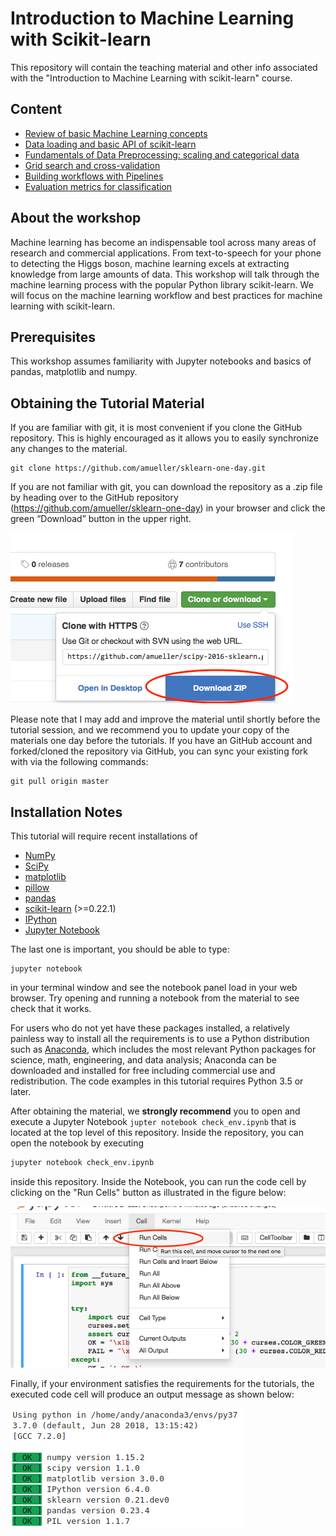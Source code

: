 Introduction to Machine Learning with Scikit-learn
========================================================


This repository will contain the teaching material and other info associated
with the "Introduction to Machine Learning with scikit-learn" course.

Content
-------
- [Review of basic Machine Learning concepts](https://amueller.github.io/sklearn-one-day/slides/01-introduction.html)
- [Data loading and basic API of scikit-learn](https://amueller.github.io/sklearn-one-day/slides/02-supervised-learning.html)
- [Fundamentals of Data Preprocessing: scaling and categorical data](https://amueller.github.io/sklearn-one-day/slides/03-preprocessing.html)
- [Grid search and cross-validation](https://amueller.github.io/sklearn-one-day/slides/04-cross-validation-grid-search.html)
- [Building workflows with Pipelines](https://amueller.github.io/sklearn-one-day/slides/05-pipelines.html)
- [Evaluation metrics for classification](https://amueller.github.io/sklearn-one-day/slides/06-model-evaluation.html)

About the workshop
------------------
Machine learning has become an indispensable tool across many areas of research
and commercial applications. From text-to-speech for your phone to detecting
the Higgs boson, machine learning excels at extracting knowledge from large
amounts of data. This workshop will talk through the machine learning process
with the popular Python library scikit-learn.
We will focus on the machine learning workflow and best practices for machine learning with scikit-learn.

Prerequisites
-------------
This workshop assumes familiarity with Jupyter notebooks and basics of pandas, matplotlib and numpy.


Obtaining the Tutorial Material
--------------------------------


If you are familiar with git, it is most convenient if you clone the GitHub repository. This
is highly encouraged as it allows you to easily synchronize any changes to the material.

```
git clone https://github.com/amueller/sklearn-one-day.git
```

If you are not familiar with git, you can download the repository as a .zip file by heading over to the GitHub repository (https://github.com/amueller/sklearn-one-day) in your browser and click the green “Download” button in the upper right.

![](images/download-repo.png)

Please note that I may add and improve the material until shortly before the
tutorial session, and we recommend you to update your copy of the materials one
day before the tutorials. If you have an GitHub account and forked/cloned the
repository via GitHub, you can sync your existing fork with via the following
commands:

```
git pull origin master
```


Installation Notes
------------------

This tutorial will require recent installations of

- [NumPy](http://www.numpy.org)
- [SciPy](http://www.scipy.org)
- [matplotlib](http://matplotlib.org)
- [pillow](https://python-pillow.org)
- [pandas](http://pandas.pydata.org)
- [scikit-learn](http://scikit-learn.org/stable/) (>=0.22.1)
- [IPython](http://ipython.readthedocs.org/en/stable/)
- [Jupyter Notebook](http://jupyter.org)

The last one is important, you should be able to type:

    jupyter notebook

in your terminal window and see the notebook panel load in your web browser.
Try opening and running a notebook from the material to see check that it works.

For users who do not yet have these  packages installed, a relatively
painless way to install all the requirements is to use a Python distribution
such as [Anaconda](https://www.continuum.io/downloads), which includes
the most relevant Python packages for science, math, engineering, and
data analysis; Anaconda can be downloaded and installed for free
including commercial use and redistribution.
The code examples in this tutorial requires Python 3.5 or later.

After obtaining the material, we **strongly recommend** you to open and execute
a Jupyter Notebook `jupter notebook check_env.ipynb` that is located at the
top level of this repository. Inside the repository, you can open the notebook
by executing

```bash
jupyter notebook check_env.ipynb
```

inside this repository. Inside the Notebook, you can run the code cell by
clicking on the "Run Cells" button as illustrated in the figure below:

![](images/check_env-1.png)


Finally, if your environment satisfies the requirements for the tutorials, the executed code cell will produce an output message as shown below:

![](images/check_env-2.png)
